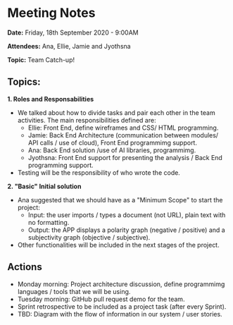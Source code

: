 # Meeting Notes
**Date:** Friday, 18th September 2020 - 9:00AM

**Attendees:** Ana, Ellie, Jamie and Jyothsna

**Topic:** Team Catch-up!

## Topics:

**1. Roles and Responsabilities**
- We talked about how to divide tasks and pair each other in the team activities. The main responsibilities defined are:
    * Ellie: Front End, define wireframes and CSS/ HTML programming.
    * Jamie: Back End Architecture (communication between modules/ API calls / use of cloud), Front End programmimg support.
    * Ana: Back End solution /use of AI libraries, programmimg.
    * Jyothsna: Front End support for presenting the analysis / Back End programming support.
- Testing will be the responsibility of who wrote the code.

**2. "Basic" Initial solution**
- Ana suggested that we should have as a "Minimum Scope" to start the project:
    * Input: the user imports / types a document (not URL), plain text with no formatting.
    * Output: the APP displays a polarity graph (negative / positive) and a subjectivity graph (objective / subjective).
- Other functionalities will be included in the next stages of the project.

## Actions
* Monday morning: Project architecture discussion, define programmimg languages / tools that we will be using.  
* Tuesday morning: GitHub pull request demo for the team.
* Sprint retrospective to be included as a project task (after every Sprint).
* TBD: Diagram with the flow of information in our system / user stories.
